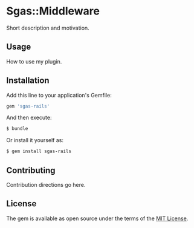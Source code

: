 # Sgas::Middleware
Short description and motivation.

## Usage
How to use my plugin.

## Installation
Add this line to your application's Gemfile:

```ruby
gem 'sgas-rails'
```

And then execute:
```bash
$ bundle
```

Or install it yourself as:
```bash
$ gem install sgas-rails
```

## Contributing
Contribution directions go here.

## License
The gem is available as open source under the terms of the [MIT License](https://opensource.org/licenses/MIT).
